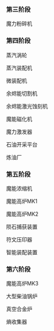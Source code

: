 ### 第三阶段

魔力粉碎机

### 第四阶段

蒸汽涡轮

蒸汽装配机

微装配机

余烬能切割机

余烬能激光蚀刻机

魔能磁化机

魔力激发器

石油开采平台

炼油厂

### 第五阶段

魔能浓缩机

魔能高炉MK1

魔能高炉MK2

陨石捕获装置

符文压印器

智能装配装置

### 第六阶段

魔能高炉MK3

大型柴油锅炉

真空合金炉

熵收集器